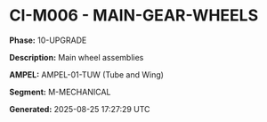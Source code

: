 # CI-M006 - MAIN-GEAR-WHEELS

**Phase:** 10-UPGRADE

**Description:** Main wheel assemblies

**AMPEL:** AMPEL-01-TUW (Tube and Wing)

**Segment:** M-MECHANICAL

**Generated:** 2025-08-25 17:27:29 UTC
